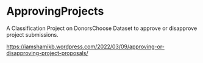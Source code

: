 # ApprovingProjects
A Classification Project on DonorsChoose Dataset to approve or disapprove project submissions.

https://iamshamikb.wordpress.com/2022/03/09/approving-or-disapproving-project-proposals/
